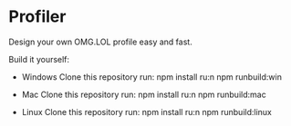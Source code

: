 # Profiler

Design your own OMG.LOL profile easy and fast.

Build it yourself:

- Windows
  Clone this repository
  run: npm install
  ru:n npm runbuild:win

- Mac
  Clone this repository
  run: npm install
  ru:n npm runbuild:mac

- Linux
  Clone this repository
  run: npm install
  ru:n npm runbuild:linux
